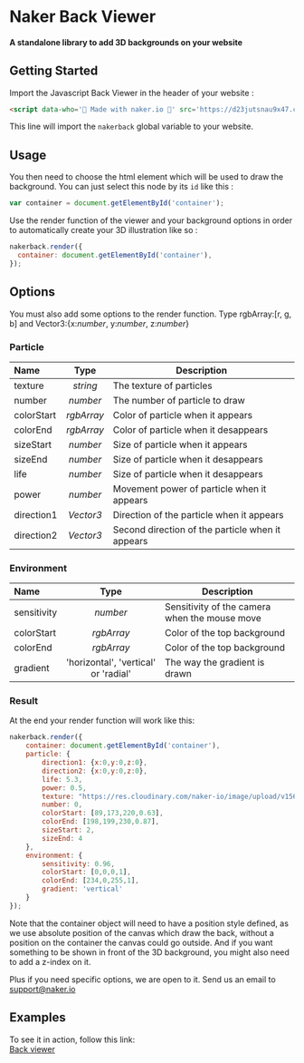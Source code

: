 # Naker Back Viewer
#### A standalone library to add 3D backgrounds on your website

## Getting Started

Import the Javascript Back Viewer in the header of your website :

```html
<script data-who='💎 Made with naker.io 💎' src='https://d23jutsnau9x47.cloudfront.net/back/v1.0.9/viewer.js' ></script>
```

This line will import the `nakerback` global variable to your website.

## Usage

You then need to choose the html element which will be used to draw the background. You can just select this node by its `id` like this :
```javascript
var container = document.getElementById('container');
```

Use the render function of the viewer and your background options in order to automatically create your 3D illustration like so :

```javascript
nakerback.render({
  container: document.getElementById('container'),
});
```

## Options
You must also add some options to the render function.
Type rgbArray:[r, g, b] and Vector3:{x:_number_, y:_number_, z:_number_}

### Particle

| Name           | Type            | Description                                    |
| :------------- | :----------:    | -----------------------------------------------|
| texture        | _string_        | The texture of particles                       |
| number         | _number_        | The number of particle to draw                 |
| colorStart     | _rgbArray_      | Color of particle when it appears              |
| colorEnd       | _rgbArray_      | Color of particle when it desappears           |
| sizeStart      | _number_        | Size of particle when it appears               |
| sizeEnd        | _number_        | Size of particle when it desappears            |
| life           | _number_        | Size of particle when it desappears            |
| power          | _number_        | Movement power of particle when it appears     |
| direction1     | _Vector3_       | Direction of the particle when it appears      |
| direction2     | _Vector3_       | Second direction of the particle when it appears |

### Environment

| Name           | Type            | Description                                    |
| :------------- | :----------:    | -----------------------------------------------|
| sensitivity    | _number_        | Sensitivity of the camera when the mouse move  |
| colorStart     | _rgbArray_      | Color of the top background                    |
| colorEnd       | _rgbArray_      | Color of the top background                    |
| gradient       | 'horizontal', 'vertical' or 'radial' | The way the gradient is drawn   |

### Result
At the end your render function will work like this:
```javascript
nakerback.render({
    container: document.getElementById('container'),
    particle: {
        direction1: {x:0,y:0,z:0},
        direction2: {x:0,y:0,z:0},
        life: 5.3,
        power: 0.5,
        texture: "https://res.cloudinary.com/naker-io/image/upload/v1566560053/circle_02.png",
        number: 0,
        colorStart: [89,173,220,0.63],
        colorEnd: [198,199,230,0.87],
        sizeStart: 2,
        sizeEnd: 4
    },
    environment: {
        sensitivity: 0.96,
        colorStart: [0,0,0,1],
        colorEnd: [234,0,255,1],
        gradient: 'vertical'
    }
});
```

Note that the container object will need to have a position style defined, as we use absolute position of the canvas which draw the back, without a position on the container the canvas could go outside.
And if you want something to be shown in front of the 3D background, you might also need to add a z-index on it.

Plus if you need specific options, we are open to it. Send us an email to support@naker.io

## Examples

To see it in action, follow this link:  
[Back viewer](https://codepen.io/pichou/pen/QegLbG)  
